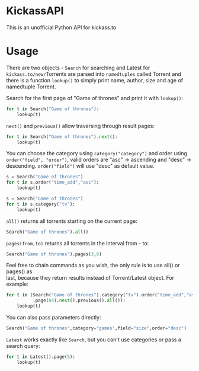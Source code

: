 KickassAPI
==========
This is an unofficial Python API for kickass.to

Usage
=====
There are two objects - ``Search`` for searching and Latest for ``kickass.to/new/``Torrents are parsed into `namedtuples` called Torrent and there is a function ``lookup()`` to simply print name, author, size and age of namedtuple Torrent.

Search for the first page of "Game of thrones" and print it with ``lookup()``:

```python
for t in Search("Game of thrones"):
    lookup(t)
```

``next()`` and ``previous()`` allow traversing through result pages:

```python
for t in Search("Game of thrones").next():
    lookup(t)
```
    
You can choose the category using ``category("category")`` and order using ``order("field", "order")``, valid orders are "asc" -> ascending and "desc" -> descending. ``order("field")`` will use "desc" as default value.


```python
s = Search("Game of thrones")
for t in s.order("time_add","asc"):
    lookup(t)
```

```python
s = Search("Game of thrones")
for t in s.category("tv"):
    lookup(t)
```

``all()`` returns all torrents starting on the current page:

```python
Search("Game of thrones").all()
```

``pages(from,to)`` returns all torrents in the interval from - to:

```python
Search("Game of thrones").pages(3,6)
```

Feel free to chain commands as you wish, the only rule is to use all() or pages() as  
last, because they return results instead of Torrent/Latest object. For example:

```python
for t in (Search("Game of thrones").category("tv").order("time_add","asc")
          .page(84).next().previous().all()):
    lookup(t)
```

You can also pass parameters directly:

```python
Search("Game of thrones",category="games",field="size",order="desc")
```

``Latest`` works exactly like ``Search``, but you can't use categories or pass a search query:

```python
for t in Latest().page(5):
    lookup(t)
```
